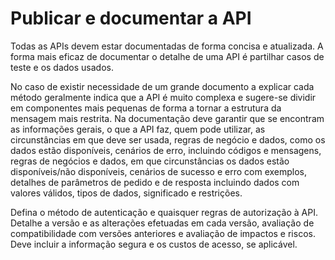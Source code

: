 # Publicar e documentar a API

Todas as APIs devem estar documentadas de forma concisa e atualizada. A forma mais eficaz de documentar o detalhe de uma API é partilhar casos de teste e os dados usados.&#x20;

No caso de existir necessidade de um grande documento a explicar cada método geralmente indica que a API é muito complexa e sugere-se dividir em componentes mais pequenas de forma a tornar a estrutura da mensagem mais restrita. Na documentação deve garantir que se encontram as informações gerais, o que a API faz, quem pode utilizar, as circunstâncias em que deve ser usada, regras de negócio e dados, como os dados estão disponíveis, cenários de erro, incluindo códigos e mensagens, regras de negócios e dados, em que circunstâncias os dados estão disponíveis/não disponíveis, cenários de sucesso e erro com exemplos, detalhes de parâmetros de pedido e de resposta incluindo dados com valores válidos, tipos de dados, significado e restrições.&#x20;

Defina o método de autenticação e quaisquer regras de autorização à API. Detalhe a versão e as alterações efetuadas em cada versão, avaliação de compatibilidade com versões anteriores e avaliação de impactos e riscos. Deve incluir a informação segura e os custos de acesso, se aplicável.
